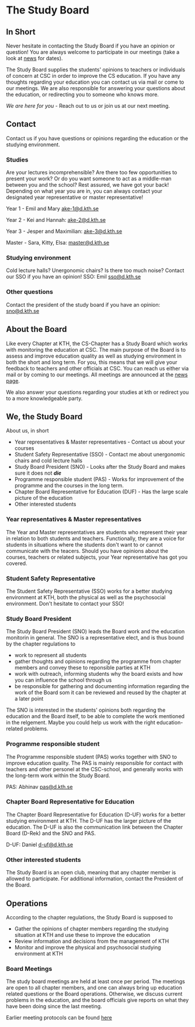 # The Study Board

## In Short

Never hesitate in contacting the Study Board if you have an opinion or question!
You are always welcome to participate in our meetings (take a look at [news](/en/news) for dates).

The Study Board supplies the students' opinions to teachers or individuals of concern at CSC in order to improve the CS education. If you have any thoughts regarding your education you can contact us via mail or come to our meetings. We are also responsible for answering your questions about the education, or redirecting you to someone who knows more.
 
*We are here for you* - Reach out to us or join us at our next meeting.

## Contact

Contact us if you have questions or opinions regarding the education or the studying environment.

### Studies

Are your lectures incomprehensible? Are there too few opportunities to present your work? Or do you want someone to act as a middle-man between you and the school? Rest assured, we have got your back! Depending on what year you are in, you can always contact your designated year representative or master representative!

Year 1 - Emil and Mary [ake-1@d.kth.se](mailto:ake-1@d.kth.se)

Year 2 - Kei and Hannah: [ake-2@d.kth.se](mailto:ake-2@d.kth.se)

Year 3 - Jesper and Maximilian: [ake-3@d.kth.se](mailto:ake-3@d.kth.se)

Master - Sara, Kitty, Elsa: [master@d.kth.se](mailto:master@d.kth.se)


### Studying environment

Cold lecture halls? Unergonomic chairs? Is there too much noise? Contact our SSO if you have an opinion!
SSO: Emil [sso@d.kth.se](mailto:sso@d.kth.se)

### Other questions

Contact the president of the study board if you have an opinion: [sno@d.kth.se](mailto:sno@d.kth.se)

## About the Board

Like every Chapter at KTH, the CS-Chapter has a Study Board which works with monitoring the education at CSC. The main purpose of the Board is to assess and improve education quality as well as studying environment in both the short and long term.
For you, this means that we will give your feedback to teachers and other officials at CSC. You can reach us either via mail or by coming to our meetings. All meetings are announced at the [news page](/en/news).

We also answer your questions regarding your studies at kth or redirect you to a more knowledgeable party.

## We, the Study Board

About us, in short

* Year representatives & Master representatives - Contact us about your courses 
* Student Safety Representative (SSO) - Contact me about unergonomic chairs and cold lecture halls 
* Study Board President (SNO) - Looks after the Study Board and makes sure it does not ***die***
* Programme responsible student (PAS) - Works for improvement of the programme and the courses in the long term.
* Chapter Board Representative for Education (DUF) - Has the large scale picture of the education
* Other interested students

### Year representatives & Master representatives
The Year and Master representatives are students who represent their year in relation to both students and teachers. Functionally, they are a voice for students in situations where the students don't want to or cannot communicate with the teacers. Should you have opinions about the courses, teachers or related subjects, your Year representative has got you covered.

### Student Safety Representative 
The Student Safety Representative (SSO) works for a better studying environment at KTH, both the physical as well as the psychosocial environment. Don't hesitate to contact your SSO!

### Study Board President
The Study Board President (SNO) leads the Board work and the education monitorin in general. The SNO is a representative elect, and is thus bound by the chapter regulations to

* work to represent all students 
* gather thoughts and opinions regarding the programme from chapter members and convey these to reponsible parties at KTH
* work with outreach, informing students why the board exists and how you can influence the school through us 
* be responsible for gathering and documenting information regarding the work of the Board som it can be reviewed and reused by the chapter at a later point
 
The SNO is interested in the students' opinions both regarding the education and the Board itself, to be able to complete the work mentioned in the relgement. Maybe you could help us work with the right education-related problems.

### Programme responsible student
The Programme responsible student (PAS) works together with SNO to improve education quality. The PAS is mainly responsible for contact with teachers and other personel at the CSC-school, and generally works with the long-term work within the Study Board.

PAS: Abhinav [pas@d.kth.se](mailto:pas@d.kth.se)

### Chapter Board Representative for Education
The Chapter Board Representative for Education (D-UF) works for a better studying environment at KTH. The D-UF has the larger picture of the education. The D-UF is also the communication link between the Chapter Board (D-Rek) and the SNO and PAS.

D-UF: Daniel [d-uf@d.kth.se](mailto:d-uf@d.kth.se)

### Other interested students
The Study Board is an open club, meaning that any chapter member is allowed to participate. For additional information, contact the President of the Board.

## Operations
According to the chapter regulations, the Study Board is supposed to

* Gather the opinions of chapter members regarding the studying situation at KTH and use these to improve the education
* Review information and decisions from the management of KTH
* Monitor and improve the physical and psychosocial studying environment at KTH

### Board Meetings
The study board meetings are held at least once per period. The meetings are open to all chapter members, and one can always bring up education related questions or the Board operations. Otherwise, we discuss current problems in the education, and the board officials give reports on what they have been doing since the last meeting.

Earlier meeting protocols can be found [here](https://drive.google.com/drive/folders/0B5oC_KdJBCU7amRQb3RFb3VQbzg)
